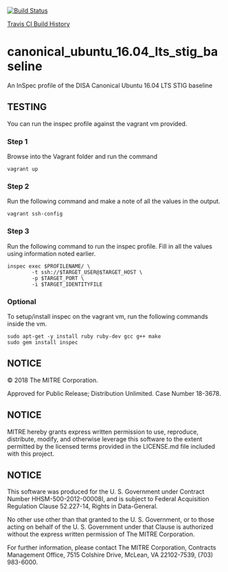 [![Build Status](https://travis-ci.com/mitre/canonical-ubuntu-16.04-lts-stig-baseline.svg?branch=development)](https://travis-ci.com/mitre/canonical-ubuntu-16.04-lts-stig-baseline)

[Travis CI Build History](https://travis-ci.com/mitre/canonical-ubuntu-16.04-lts-stig-baseline/builds)

# canonical_ubuntu_16.04_lts_stig_baseline

An InSpec profile of the DISA Canonical Ubuntu 16.04 LTS STIG baseline

## TESTING
You can run the inspec profile against the vagrant vm provided. 

### Step 1
Browse into the Vagrant folder and run the command
```
vagrant up
```

### Step 2
Run the following command and make a note of all the values in the output.
```
vagrant ssh-config
```

### Step 3
Run the following command to run the inspec profile. Fill in all the values using information noted earlier.
```
inspec exec $PROFILENAME/ \
        -t ssh://$TARGET_USER@$TARGET_HOST \
        -p $TARGET_PORT \
        -i $TARGET_IDENTITYFILE
```

### Optional
To setup/install inspec on the vagrant vm, run the following commands inside the vm.

```
sudo apt-get -y install ruby ruby-dev gcc g++ make
sudo gem install inspec
```

## NOTICE

© 2018 The MITRE Corporation.

Approved for Public Release; Distribution Unlimited. Case Number 18-3678.

## NOTICE  

MITRE hereby grants express written permission to use, reproduce, distribute, modify, and otherwise leverage this software to the extent permitted by the licensed terms provided in the LICENSE.md file included with this project.

## NOTICE

This software was produced for the U. S. Government under Contract Number HHSM-500-2012-00008I, and is subject to Federal Acquisition Regulation Clause 52.227-14, Rights in Data-General.

No other use other than that granted to the U. S. Government, or to those acting on behalf of the U. S. Government under that Clause is authorized without the express written permission of The MITRE Corporation.

For further information, please contact The MITRE Corporation, Contracts Management Office, 7515 Colshire Drive, McLean, VA  22102-7539, (703) 983-6000.
